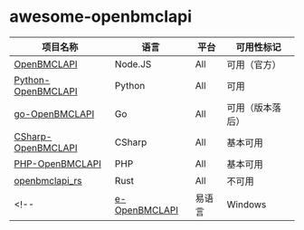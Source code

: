 # awesome-openbmclapi

| 项目名称 | 语言 | 平台 | 可用性标记 |
|---|---|---|---|
| [OpenBMCLAPI](https://github.com/bangbang93/openbmclapi) | Node.JS | All | 可用（官方） |
| [Python-OpenBMCLAPI](https://github.com/TTB-Network/python-openbmclapi) | Python | All | 可用 |
| [go-OpenBMCLAPI](https://github.com/LiterMC/go-openbmclapi) | Go | All | 可用（版本落后） |
| [CSharp-OpenBMCLAPI](https://github.com/SALTWOOD/CSharp-OpenBMCLAPI) | CSharp | All | 基本可用 |
| [PHP-OpenBMCLAPI](https://github.com/AppleBlockTeam/php-openbmclapi) | PHP | All | 基本可用 |
| [openbmclapi_rs](https://github.com/HWServer/openbmclapi_rs) | Rust | All | 不可用 |
<!-- | [e-OpenBMCLAPI](https://github.com/kndxhz/e-openbmclapi) | 易语言 | Windows | WIP |  (Uncomment it when it has actual code)-->

